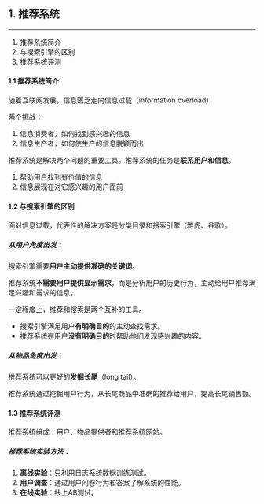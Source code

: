 ## 1. 推荐系统

---

1. 推荐系统简介
2. 与搜索引擎的区别
3. 推荐系统评测

#### 1.1 推荐系统简介
随着互联网发展，信息匮乏走向信息过载（information overload）

两个挑战：
1. 信息消费者，如何找到感兴趣的信息
2. 信息生产者，如何使生产的信息脱颖而出

推荐系统是解决两个问题的重要工具。推荐系统的任务是**联系用户和信息**。
1. 帮助用户找到有价值的信息
2. 信息展现在对它感兴趣的用户面前

#### 1.2 与搜索引擎的区别
面对信息过载，代表性的解决方案是分类目录和搜索引擎（雅虎、谷歌）。

##### 从用户角度出发：

搜索引擎需要**用户主动提供准确的关键词**。

推荐系统**不需要用户提供显示需求**，而是分析用户的历史行为，主动给用户推荐满足兴趣和需求的信息。

一定程度上，推荐和搜索是两个互补的工具。
- 搜索引擎满足用户**有明确目的**的主动查找需求。
- 推荐系统在用户**没有明确目的**时帮助他们发现感兴趣的内容。

##### 从物品角度出发：

推荐系统可以更好的**发掘长尾**（long tail）。

推荐系统通过挖掘用户行为，从长尾商品中准确的推荐给用户，提高长尾销售额。

#### 1.3 推荐系统评测

推荐系统组成：用户、物品提供者和推荐系统网站。

##### 推荐系统实验方法：
1. **离线实验**：只利用日志系统数据训练测试。
2. **用户调查**：通过用户问卷行为和答案了解系统的性能。
3. **在线实验**：线上AB测试。

